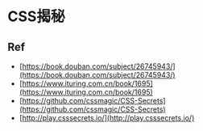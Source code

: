 # CSS揭秘


## Ref

* [https://book.douban.com/subject/26745943/](https://book.douban.com/subject/26745943/)
* [https://www.ituring.com.cn/book/1695](https://www.ituring.com.cn/book/1695)
* [https://github.com/cssmagic/CSS-Secrets](https://github.com/cssmagic/CSS-Secrets)
* [http://play.csssecrets.io/](http://play.csssecrets.io/)